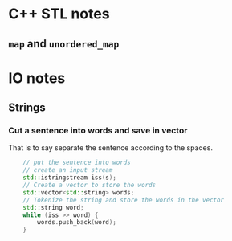 # C++ STL notes

## `map` and `unordered_map`


# IO notes

## Strings
### Cut a sentence into words and save in vector

That is to say separate the sentence according to the spaces.
```c++
    // put the sentence into words
    // create an input stream
    std::istringstream iss(s);
    // Create a vector to store the words
    std::vector<std::string> words;
    // Tokenize the string and store the words in the vector
    std::string word;
    while (iss >> word) {
        words.push_back(word);
    }
```
